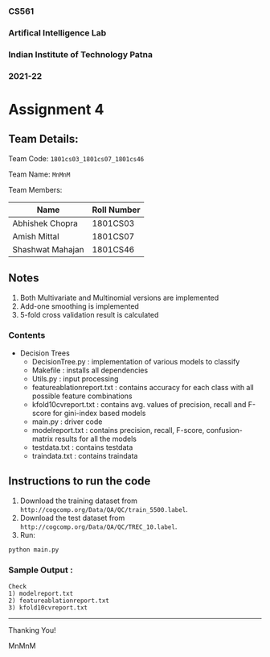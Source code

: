 ### CS561
### Artifical Intelligence Lab
### Indian Institute of Technology Patna
### 2021-22

# Assignment 4

## Team Details:

Team Code: `1801cs03_1801cs07_1801cs46`

Team Name: `MnMnM`

Team Members:

| Name              | Roll Number |
| ----------------- | ----------- |
| Abhishek Chopra   | 1801CS03    |
| Amish Mittal      | 1801CS07    |
| Shashwat Mahajan  | 1801CS46    |

## Notes

1. Both Multivariate and Multinomial versions are implemented
2. Add-one smoothing is implemented
3. 5-fold cross validation result is calculated

### Contents 

* Decision Trees
	* DecisionTree.py : implementation of various models to classify
	* Makefile : installs all dependencies
	* Utils.py : input processing
	* featureablationreport.txt : contains accuracy for each class with all possible feature combinations
	* kfold10cvreport.txt : contains avg. values of precision, recall and F-score for gini-index based models
	* main.py : driver code
	* modelreport.txt : contains precision, recall, F-score, confusion-matrix results for all the models
	* testdata.txt : contains testdata
	* traindata.txt : contains traindata

## Instructions to run the code

1. Download the training dataset from `http://cogcomp.org/Data/QA/QC/train_5500.label`.
2. Download the test dataset from `http://cogcomp.org/Data/QA/QC/TREC_10.label`.
3. Run:
```
python main.py 
```

### Sample Output :

	Check 
	1) modelreport.txt
	2) featureablationreport.txt
	3) kfold10cvreport.txt


______________________
Thanking You!

MnMnM